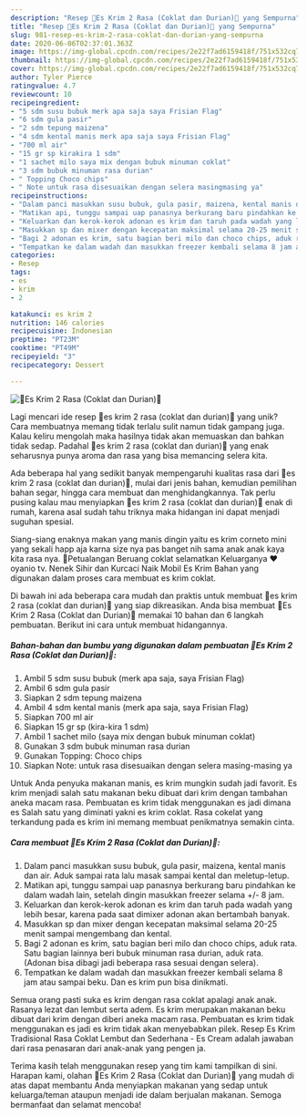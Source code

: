 ```yaml
---
description: "Resep 🍨Es Krim 2 Rasa (Coklat dan Durian)🍨 yang Sempurna"
title: "Resep 🍨Es Krim 2 Rasa (Coklat dan Durian)🍨 yang Sempurna"
slug: 981-resep-es-krim-2-rasa-coklat-dan-durian-yang-sempurna
date: 2020-06-06T02:37:01.363Z
image: https://img-global.cpcdn.com/recipes/2e22f7ad6159418f/751x532cq70/🍨es-krim-2-rasa-coklat-dan-durian🍨-foto-resep-utama.jpg
thumbnail: https://img-global.cpcdn.com/recipes/2e22f7ad6159418f/751x532cq70/🍨es-krim-2-rasa-coklat-dan-durian🍨-foto-resep-utama.jpg
cover: https://img-global.cpcdn.com/recipes/2e22f7ad6159418f/751x532cq70/🍨es-krim-2-rasa-coklat-dan-durian🍨-foto-resep-utama.jpg
author: Tyler Pierce
ratingvalue: 4.7
reviewcount: 10
recipeingredient:
- "5 sdm susu bubuk merk apa saja saya Frisian Flag"
- "6 sdm gula pasir"
- "2 sdm tepung maizena"
- "4 sdm kental manis merk apa saja saya Frisian Flag"
- "700 ml air"
- "15 gr sp kirakira 1 sdm"
- "1 sachet milo saya mix dengan bubuk minuman coklat"
- "3 sdm bubuk minuman rasa durian"
- " Topping Choco chips"
- " Note untuk rasa disesuaikan dengan selera masingmasing ya"
recipeinstructions:
- "Dalam panci masukkan susu bubuk, gula pasir, maizena, kental manis dan air. Aduk sampai rata lalu masak sampai kental dan meletup-letup."
- "Matikan api, tunggu sampai uap panasnya berkurang baru pindahkan ke dalam wadah lain, setelah dingin masukkan freezer selama +/- 8 jam."
- "Keluarkan dan kerok-kerok adonan es krim dan taruh pada wadah yang lebih besar, karena pada saat dimixer adonan akan bertambah banyak."
- "Masukkan sp dan mixer dengan kecepatan maksimal selama 20-25 menit sampai mengembang dan kental."
- "Bagi 2 adonan es krim, satu bagian beri milo dan choco chips, aduk rata. Satu bagian lainnya beri bubuk minuman rasa durian, aduk rata. (Adonan bisa dibagi jadi beberapa rasa sesuai dengan selera)."
- "Tempatkan ke dalam wadah dan masukkan freezer kembali selama 8 jam atau sampai beku. Dan es krim pun bisa dinikmati."
categories:
- Resep
tags:
- es
- krim
- 2

katakunci: es krim 2 
nutrition: 146 calories
recipecuisine: Indonesian
preptime: "PT23M"
cooktime: "PT49M"
recipeyield: "3"
recipecategory: Dessert

---
```



![🍨Es Krim 2 Rasa (Coklat dan Durian)🍨](https://img-global.cpcdn.com/recipes/2e22f7ad6159418f/751x532cq70/🍨es-krim-2-rasa-coklat-dan-durian🍨-foto-resep-utama.jpg)

Lagi mencari ide resep 🍨es krim 2 rasa (coklat dan durian)🍨 yang unik? Cara membuatnya memang tidak terlalu sulit namun tidak gampang juga. Kalau keliru mengolah maka hasilnya tidak akan memuaskan dan bahkan tidak sedap. Padahal 🍨es krim 2 rasa (coklat dan durian)🍨 yang enak seharusnya punya aroma dan rasa yang bisa memancing selera kita.

Ada beberapa hal yang sedikit banyak mempengaruhi kualitas rasa dari 🍨es krim 2 rasa (coklat dan durian)🍨, mulai dari jenis bahan, kemudian pemilihan bahan segar, hingga cara membuat dan menghidangkannya. Tak perlu pusing kalau mau menyiapkan 🍨es krim 2 rasa (coklat dan durian)🍨 enak di rumah, karena asal sudah tahu triknya maka hidangan ini dapat menjadi suguhan spesial.

Siang-siang enaknya makan yang manis dingin yaitu es krim corneto mini yang sekali happ aja karna size nya pas banget nih sama anak anak kaya kita rasa nya. 🤣Petualangan Beruang coklat selamatkan Keluarganya ❤ oyanio tv. Nenek Sihir dan Kurcaci Naik Mobil Es Krim Bahan yang digunakan dalam proses cara membuat es krim coklat.


Di bawah ini ada beberapa cara mudah dan praktis untuk membuat 🍨es krim 2 rasa (coklat dan durian)🍨 yang siap dikreasikan. Anda bisa membuat 🍨Es Krim 2 Rasa (Coklat dan Durian)🍨 memakai 10 bahan dan 6 langkah pembuatan. Berikut ini cara untuk membuat hidangannya.

<!--inarticleads1-->

##### Bahan-bahan dan bumbu yang digunakan dalam pembuatan 🍨Es Krim 2 Rasa (Coklat dan Durian)🍨:

1. Ambil 5 sdm susu bubuk (merk apa saja, saya Frisian Flag)
1. Ambil 6 sdm gula pasir
1. Siapkan 2 sdm tepung maizena
1. Ambil 4 sdm kental manis (merk apa saja, saya Frisian Flag)
1. Siapkan 700 ml air
1. Siapkan 15 gr sp (kira-kira 1 sdm)
1. Ambil 1 sachet milo (saya mix dengan bubuk minuman coklat)
1. Gunakan 3 sdm bubuk minuman rasa durian
1. Gunakan  Topping: Choco chips
1. Siapkan  Note: untuk rasa disesuaikan dengan selera masing-masing ya


Untuk Anda penyuka makanan manis, es krim mungkin sudah jadi favorit. Es krim menjadi salah satu makanan beku dibuat dari krim dengan tambahan aneka macam rasa. Pembuatan es krim tidak menggunakan es jadi dimana es Salah satu yang diminati yakni es krim coklat. Rasa cokelat yang terkandung pada es krim ini memang membuat penikmatnya semakin cinta. 

<!--inarticleads2-->

##### Cara membuat 🍨Es Krim 2 Rasa (Coklat dan Durian)🍨:

1. Dalam panci masukkan susu bubuk, gula pasir, maizena, kental manis dan air. Aduk sampai rata lalu masak sampai kental dan meletup-letup.
1. Matikan api, tunggu sampai uap panasnya berkurang baru pindahkan ke dalam wadah lain, setelah dingin masukkan freezer selama +/- 8 jam.
1. Keluarkan dan kerok-kerok adonan es krim dan taruh pada wadah yang lebih besar, karena pada saat dimixer adonan akan bertambah banyak.
1. Masukkan sp dan mixer dengan kecepatan maksimal selama 20-25 menit sampai mengembang dan kental.
1. Bagi 2 adonan es krim, satu bagian beri milo dan choco chips, aduk rata. Satu bagian lainnya beri bubuk minuman rasa durian, aduk rata. (Adonan bisa dibagi jadi beberapa rasa sesuai dengan selera).
1. Tempatkan ke dalam wadah dan masukkan freezer kembali selama 8 jam atau sampai beku. Dan es krim pun bisa dinikmati.


Semua orang pasti suka es krim dengan rasa coklat apalagi anak anak. Rasanya lezat dan lembut serta adem. Es krim merupakan makanan beku dibuat dari krim dengan diberi aneka macam rasa. Pembuatan es krim tidak menggunakan es jadi es krim tidak akan menyebabkan pilek. Resep Es Krim Tradisional Rasa Coklat Lembut dan Sederhana - Es Cream adalah jawaban dari rasa penasaran dari anak-anak yang pengen ja. 

Terima kasih telah menggunakan resep yang tim kami tampilkan di sini. Harapan kami, olahan 🍨Es Krim 2 Rasa (Coklat dan Durian)🍨 yang mudah di atas dapat membantu Anda menyiapkan makanan yang sedap untuk keluarga/teman ataupun menjadi ide dalam berjualan makanan. Semoga bermanfaat dan selamat mencoba!
